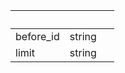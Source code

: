 <!-- Code generated for API Clients. DO NOT EDIT. -->

| &nbsp; | &nbsp; | &nbsp; |
|---|---|---|
| before_id | string |  |
| limit | string |  |